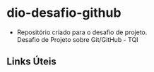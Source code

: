 # dio-desafio-github
- Repositório criado para o desafio de projeto. <br>
Desafio de Projeto sobre Git/GitHub - TQI

## Links Úteis 
